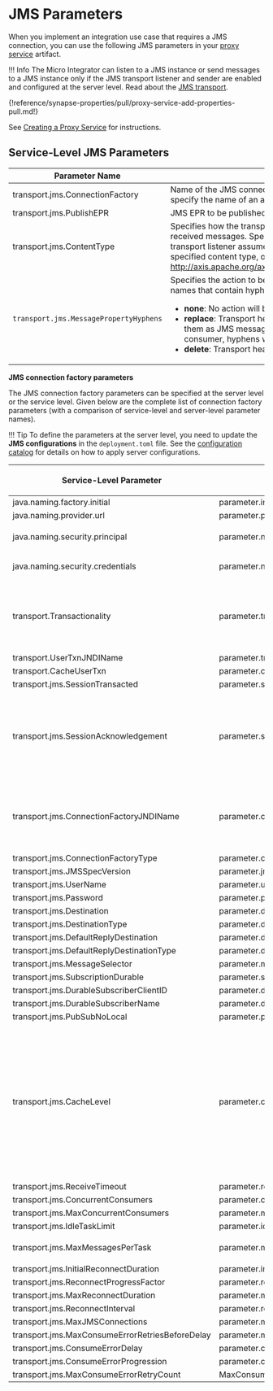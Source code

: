 # JMS Parameters

When you implement an integration use case that requires a JMS connection, you can use the following JMS parameters in your [proxy service]({{base_path}}/develop/creating-artifacts/creating-a-proxy-service) artifact.

!!! Info
    The Micro Integrator can listen to a JMS instance or send messages to a JMS instance only if the JMS transport listener and sender are enabled and configured at the server level. Read about the [JMS transport]({{base_path}}/install-and-setup/setup/transport-configurations/configuring-transports/#configuring-the-jms-transport).

{!reference/synapse-properties/pull/proxy-service-add-properties-pull.md!}

See [Creating a Proxy Service]({{base_path}}/develop/creating-artifacts/creating-a-proxy-service) for instructions.

## Service-Level JMS Parameters

<table>
      <tr>
         <th>
            Parameter Name
         </th>
         <th>
            Description
         </th>
      </tr>
   <tbody>
      <tr>
         <td>
            transport.jms.ConnectionFactory
         </td>
         <td>
            Name of the JMS connection factory the service should use. You can specify the name of an already defined connection factory
         </td>
      </tr>
      <tr>
         <td>
            transport.jms.PublishEPR
         </td>
         <td>
            JMS EPR to be published in the WSDL. Specify a JMS EPR.
         </td>
      </tr>
      <tr>
         <td>transport.jms.ContentType</td>
         <td>Specifies how the transport listener should determine the content type of received messages. Specify a simple string value, in which case the transport listener assumes that the received messages always have the specified content type, or a set of rules. For more information, see <a href="http://axis.apache.org/axis2/java/transports/jms.html#Service_configuration">http://axis.apache.org/axis2/java/transports/jms.html#Service_configuration</a>.</td>
      </tr>
      <tr>
         <td>
            <code>transport.jms.MessagePropertyHyphens</code>
         </td>
         <td>Specifies the action to be taken when there are JMS Message property names that contain hyphens. The possible values are as follows:
            <ul>
               <li><b>none</b>: No action will be taken. This is the default value.</li>
               <li><b>replace</b>: Transport headers with hyphens will be replaced before adding them as JMS message properties, and if the Micro Integrator is the consumer, hyphens will be reintroduced on message retrieval.</li>
               <li>
                  <b>delete</b>: Transport headers with hyphens will be deleted.
               </li>
            </ul>
         </td>
      </tr>
   </tbody>
</table>

**JMS connection factory parameters**

The JMS connection factory parameters can be specified at the server level or the service level. Given below are the complete list of connection factory parameters (with a comparison of service-level and server-level parameter names).

!!! Tip
    To define the parameters at the server level, you need to update the **JMS configurations** in the `deployment.toml` file. See the [configuration catalog]({{base_path}}/reference/config-catalog-mi) for details on how to apply server configurations.

<table>
      <tr>
         <th>
            <p>Service-Level Parameter</p>
         </th>
         <th>
            <p>Server Parameter</p>
         </th>
         <th>
            <p>Description</p>
         </th>
      </tr>
   <tbody>
      <tr>
        <td>
           java.naming.factory.initial
        </td>
         <td>
            parameter.initial_naming_factory  
         </td>
         <td>
            JNDI initial context factory class. The class must implement the <code>java.naming.spi.InitialContextFactory</code> interface. The default value is <code>org.apache.activemq.jndi.ActiveMQInitialContextFactory</code>.
         </td>
      </tr>
      <tr>
        <td>
           java.naming.provider.url
        </td>
         <td>
            parameter.provider_url
         </td>
         <td>
            URL of the JNDI provider. By default, the value is <code>tcp://localhost:61616</code>.
         </td>
      </tr>
      <tr>
         <td>
           java.naming.security.principal
         </td>
         <td>
            parameter.naming_security_principal
         </td>
         <td>
            <p>JNDI Username.</p>
         </td>
      </tr>
      <tr>
         <td>
           java.naming.security.credentials
         </td>
         <td>
            parameter.naming_security_credential
         </td>
         <td>
            <p>JNDI password.</p>
         </td>
      </tr>
      <tr>
         <td>
           transport.Transactionality
         </td>
         <td>
            parameter.transactionality
         </td>
         <td>
            Preferred mode of transactionality.</br>
            <b>Note</b>: In the Micro Integrator, JMS transactions only work with either the Callout mediator or the Call mediator in blocking mode. The possible values are as follows:
            <ul>
               <li><b>none</b>: Disables transactions in the JMS transport.</li>
               <li><b>local</b>: Enables local JMS session transactions.</li>
               <li><b>jta</b>: Enables global JTA transactions.</li>
            </ul>
         </td>
      </tr>
      <tr>
          <td>
             transport.UserTxnJNDIName
          </td>
         <td>
            parameter.transaction_jndi_name
         </td>
         <td>
           JNDI name to be used to require user transaction. The default value is <code>java:comp/UserTransaction</code>.
         </td>
      </tr>
      <tr>
          <td>
             transport.CacheUserTxn
          </td>
         <td>
            parameter.cache_user_transaction
         </td>
         <td>
            Whether caching for user transactions should be enabled or not. By default, this setting is <code>true</code>.
         </td>
      </tr>
      <tr>
          <td>
             transport.jms.SessionTransacted
          </td>
         <td>
            parameter.session_transaction
         </td>
         <td>
            Whether the JMS session should be transacted or not. By default, this setting is <code>true</code> (if transactionality is 'local').
         </td>
      </tr>
      <tr>
        <td>
          transport.jms.SessionAcknowledgement
        </td>
        <td>
           parameter.session_acknowledgement
         </td>
         <td>
           JMS session acknowledgment mode. The possible values are as follows:
           <ul>
               <li><em>AUTO_ACKNOWLEDGE:</em> The session automatically acknowledges the consumer receipt of messages when message processing has finished.</li>
               <li><em>CLIENT_ACKNOWLEDGE:</em> The consumer acknowledges all messages delivered so far by the session. If the consumer falls behind in its processing, a large number of unacknowledged messages can build up.</li>
               <li><em>DUPS_OK_ACKNOWLEDGE:</em> The session lazily acknowledges the delivery of messages to the consumer. Lazy means that the consumer can delay acknowledgement to the server until a convenient time. During a delay, the server might redeliver messages. This mode reduces session overhead but the consumer can receive duplicate messages should JMS fail,</li>
               <li><em>SESSION_TRANSACTED:</em> The session is a related group of consumed or produced messages that are treated as a single unit of work.</li>
            </ul>
            Also see <a href="https://wso2.com/library/articles/2013/01/jms-message-delivery-reliability-acknowledgement-patterns/">JMS Message Delivery Reliability and Acknowledgement Patterns</a>.
         </td>
      </tr>
      <tr>
        <td>
           transport.jms.ConnectionFactoryJNDIName
        </td>
         <td>
            parameter.connection_factory_name
         </td>
         <td>
            The JNDI name of the connection factory.</br></br>
            The possible values are as follows:
            <ul>
               <li>QueueConnectionFactory</li>
               <li>TopicConnectionFactory</li>
            </ul>
         </td>
      </tr>
      <tr>
          <td>
             transport.jms.ConnectionFactoryType
          </td>
         <td>
            parameter.connection_factory_type
         </td>
         <td>
           Type of the connection factory. The possible values are <code>queue</code>, or <code>topic</code>. The default value is <code>queue</code>.
         </td>
      </tr>
      <tr>
          <td>
             transport.jms.JMSSpecVersion
          </td>
         <td>
            parameter.jms_spec_version
         </td>
         <td>
            JMS API version. Possible values are <code>1.1</code> or <code>1.0.2b</code>. The default value is <code>1.1</code>.
         </td>
      </tr>
      <tr>
         <td>
           transport.jms.UserName
         </td>
         <td>
            parameter.username
         </td>
         <td>
            The JMS connection username.
         </td>
      </tr>
      <tr>
          <td>
             transport.jms.Password
          </td>
         <td>
            parameter.password
         </td>
         <td>
            The JMS connection password.
         </td>
      </tr>
      <tr>
         <td>
           transport.jms.Destination
         </td>    
         <td>
           parameter.destination
         </td>
         <td>
            The JNDI name of the destination.
         </td>
      </tr>
      <tr>
          <td>
             transport.jms.DestinationType
          </td>
         <td>
            parameter.destination_type
         </td>
         <td>
            Type of the destination. Possible values are <code>queue</code>, or <code>topic</code>. The default setting is <code>queue</code>.
         </td>
      </tr>
      <tr>
          <td>
             transport.jms.DefaultReplyDestination
          </td>
         <td>
            parameter.default_reply_destination
         </td>
         <td>
            JNDI name of the default reply destination.
         </td>
      </tr>
      <tr>
          <td>
             transport.jms.DefaultReplyDestinationType
          </td>
         <td>
            parameter.default_destination_type
         </td>
         <td>
            Type of the reply destination. Possible values are <code>queue</code>, or <code>topic</code>. Defaults to the type of the destination.
         </td>
      </tr>
      <tr>
          <td>
             transport.jms.MessageSelector
          </td>
         <td>
            parameter.message_selector
         </td>
         <td>
            Message selector implementation.
         </td>
      </tr>
      <tr>
          <td>
             transport.jms.SubscriptionDurable
          </td>
         <td>
            parameter.subscription_durable
         </td>
         <td>
            Whether the connection factory is subscription durable or not. By default, this parameter is set to <code>false</code>.
         </td>
      </tr>
      <tr>
          <td>
             transport.jms.DurableSubscriberClientID
          </td>
         <td>
            parameter.durable_subscriber_client_id
         </td>
         <td>
            The <code>ClientId</code> parameter when using durable subscriptions. This parameter is required if the value specified as <code>transport.jms.ubscriptionDurable</code> is <code>true</code>.
         </td>
      </tr>
      <tr>
          <td>
             transport.jms.DurableSubscriberName
          </td>
         <td>
            parameter.durable_subscriber_name
         </td>
         <td>
            The name of the durable subscriber. This parameter is required if the value specified as <code>transport.jms.SubscriptionDurable</code> is <code>true</code>.
         </td>
      </tr>
      <tr>
        <td>
           transport.jms.PubSubNoLocal
        </td>
         <td>parameter.pub_sub_local</td>
         <td>
            Whether the messages should be published by the same connection through which they were received. The default setting is <code>false</code>.
         </td>
      </tr>
      <tr>
          <td>
             transport.jms.CacheLevel
          </td>
         <td>parameter.cache_level</td>
         <td>
            The cache level with which JMS objects should be cached at start up. You can configure this in the ei.toml file if Micro Integrator acts as a JMS producer. Example:
            <div class="code panel pdl" style="border-width: 1px;">
                  <div class="codeContent panelContent pdl">
                     <div class="sourceCode" id="cb1" data-syntaxhighlighter-params="brush: java; gutter: false; theme: Confluence" data-theme="Confluence" style="brush: java; gutter: false; theme: Confluence">
                        <pre class="sourceCode java"><code class="sourceCode java"><span id="cb1-1"><a href="#cb1-1"></a>&lt;endpoint&gt;</span>
<span id="cb1-2"><a href="#cb1-2"></a>   &lt;address uri=<span class="st">&quot;jms:/example.MyQueue?transport.jms.ConnectionFactoryJNDIName=QueueConnectionFactory&amp;java.naming.factory.initial=org.wso2.andes.jndi.PropertiesFileInitialContextFactory&amp;java.naming.provider.url=repository/conf/jndi.properties&amp;transport.jms.DestinationType=queue&amp;transport.jms.CacheLevel=producer&quot;</span>/&gt;</span>
<span id="cb1-3"><a href="#cb1-3"></a>&lt;/endpoint&gt;</span></code></pre>
                     </div>
                  </div>
            </div>
            If the Micro Integrator is a JMS consumer, you can configure a proxy service. Following are the possible values for this parameter:
            <ul>
               <li><strong>none</strong>: None of the JMS objects will be cached.</li>
               <li><strong>connection</strong>: JMS connection objects will be cached.</li>
               <li><strong>session</strong>: JMS connection and session objects will be cached.</li>
               <li><strong>consumer</strong>: JMS connection, session, and consumer objects will be cached.</li>
               <li><strong>producer</strong>: JMS connection, session, and producer objects will be cached.</li>
               <li><strong>auto</strong>: An appropriate cache level will be used based on the transaction strategy.</li>
            </ul>
            </div>
         By default, this parameter is set to <code>auto</code>.
         </td>
      </tr>
      <tr>
          <td>
             transport.jms.ReceiveTimeout
          </td>
         <td>
            parameter.receive_timeout
         </td>
         <td>
            Time to wait for a JMS message during polling. Set this parameter value to a negative integer to wait indefinitely. Set to zero to prevent waiting. The default value is <code>1000</code> milliseconds.
         </td>
      </tr>
      <tr>
          <td>
             transport.jms.ConcurrentConsumers
          </td>
         <td>parameter.concurrent_consumer</td>
         <td>
            Number of concurrent threads to be started to consume messages when polling. You can specify any positive integer. However, for topics, this parameters should always be set to <code>1</code>.
         </td>
      </tr>
      <tr>
          <td>
             transport.jms.MaxConcurrentConsumers
          </td>
         <td>parameter.max_concurrent_consumer</td>
         <td>
            Maximum number of concurrent threads to use during polling. You can specify any positive integer. The default value is <code>1</code>.
         </td>
      </tr>
      <tr>
          <td>
             transport.jms.IdleTaskLimit
          </td>
         <td>parameter.idle_task_limit</td>
         <td>
            The number of idle runs per thread before it dies out. You can specify any positive integer. The default value is <code>10</code>.
         </td>
      </tr>
      <tr>
          <td>
             transport.jms.MaxMessagesPerTask
          </td>
         <td>parameter.max_message_per_task</td>
         <td>
            <p>The maximum number of successful message receipts per thread. You can specify any positive integer. The default value is <code>-1</code>. Use <code>-1</code> to indicate infinity.
         </td>
      </tr>
      <tr>
          <td>
             transport.jms.InitialReconnectDuration
          </td>
         <td>parameter.initial_reconnection_duration</td>
         <td>
           Initial reconnection attempts duration in milliseconds. You can specify any positive integer. The default value is <code>10000</code> milliseconds.
         </td>
      </tr>
      <tr>
          <td>
             transport.jms.ReconnectProgressFactor
          </td>
         <td>parameter.reconnect_progress_factor</td>
         <td>
            Factor by which the reconnection duration will be increased. You can specify any positive integer. The default value is <code>2</code>.
         </td>
      </tr>
      <tr>
          <td>
             transport.jms.MaxReconnectDuration
         </td>
         <td>parameter.max_reconnect_duration</td>
         <td>
            Maximum reconnection duration in milliseconds. The default value is <code>3600000</code> milliseconds (1 hour).
         </td>
      </tr>
      <tr>
         <td>transport.jms.ReconnectInterval</td>
         <td>parameter.reconnect_interval</td>
         <td>Reconnection interval in milliseconds. The default value is <code>3600000</code> milliseconds (1 hour).
         </td>
      </tr>
      <tr>
          <td>
             transport.jms.MaxJMSConnections
          </td>
         <td>parameter.max_jsm_connection</td>
         <td>
            Maximum cached JMS connections in the producer level. You can specify any positive integer. The default value is <code>10</code>.
         </td>
      </tr>
      <tr>
          <td>
             transport.jms.MaxConsumeErrorRetriesBeforeDelay
          </td>
         <td>parameter.max_consumer_error_retrieve_before_delay</td>
         <td>
            Number of retries on consume errors before sleep delay kicks in. You can specify any positive integer. The default value is <code>20</code>.
         </td>
      </tr>
      <tr>
          <td>
             transport.jms.ConsumeErrorDelay
          </td>
         <td>parameter.consume_error_delay</td>
         <td>
            Sleep delay when a consume error is encountered (in milliseconds). You can specify any positive integer. The default value is <code>100</code> milliseconds.
         </td>
      </tr>
      <tr>
          <td>
             transport.jms.ConsumeErrorProgression
          </td>
         <td>parameter.consume_error_progression</td>
         <td>
           Factor by which the consume error retry sleep will be increased. You can specify any positive integer. The default value is <code>2.0</code>.
         </td>
      </tr>
      <tr>
         <td>transport.jms.MaxConsumeErrorRetryCount</td>
         <td>MaxConsumeErrorRetryCount</td>
         <td>
            The maximum number of times the consumer should retry upon receiving a consumer error. You need to introduce this parameter only if the Broker has issues in notifying the Exception Listeners about the exceptions occurred. You can specify any positive integer. The default value is <code>1</code>.
         </td>
      </tr>
   </tbody>
</table>
